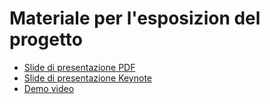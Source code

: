 # Materiale per l'esposizion del progetto

- [Slide di presentazione PDF](Presentazione.pdf)
- [Slide di presentazione Keynote](https://drive.google.com/file/d/1oxRyuCbEznuE3yIvNDsK2muo4UXXAjqj/view)
- [Demo video](https://drive.google.com/file/u/2/d/1XpP-OHz7hvc2h1RZ1ndaQauA61QthAht/view?usp=sharing)
